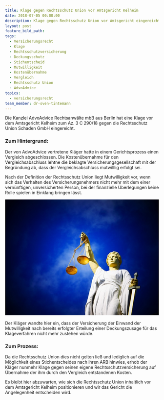 ```yaml
---
title: Klage gegen Rechtsschutz Union vor Amtsgericht Kelheim
date: 2018-07-05 00:00:00
description: Klage gegen Rechtsschutz Union vor Amtsgericht eingereicht
layout: post
feature_bild_path:
tags:
  - Versicherungsrecht
  - Klage
  - Rechtsschutzversicherung
  - Deckungsschutz
  - Stichentscheid
  - Mutwilligkeit
  - Kostenübernahme
  - Vergleich
  - Rechtsschutz Union
  - AdvoAdvice
topics:
  - versicherungsrecht
team_member: dr-sven-tintemann
---
```


Die Kanzlei AdvoAdvice Rechtsanwälte mbB aus Berlin hat eine Klage vor dem Amtsgericht Kelheim zum Az. 3 C 290/18 gegen die Rechtsschutz Union Schaden GmbH eingereicht.

### Zum Hintergrund:

Der von AdvoAdvice vertretene Kläger hatte in einem Gerichtsprozess einen Vergleich abgeschlossen. Die Kostenübernahme für den Vergleichsabschluss lehtne die beklagte Versicherungsgesellschaft mit der Begründung ab, dass der Vergleichsabschluss mutwilllig erfolgt sei.

Nach der Definition der Rechtsschutz Union liegt Mutwilligkeit vor, wenn sich das Verhalten des Versicherungsnehmers nicht mehr mit dem einer vernünftigen, unversicherten Person, bei der finanzielle Überlegungen keine Rolle spielen in Einklang bringen lässt.

![](/uploads/justice-2071539-640-1.jpg)

Der Kläger wandte hier ein, dass der Versicherung der Einwand der Mutwilligkeit nach bereits erfolgter Erteilung einer Deckungszusage für das Klageverfahren nicht mehr zustehen würde.

### Zum Prozess:

Da die Rechtsschutz Union dies nicht gelten ließ und lediglich auf die Möglichkeit eines Stichentscheides nach ihren ARB hinwies, erhob der Kläger nunmehr Klage gegen seinen eigene Rechtsschutzversicherung auf Übernahme der ihm durch den Vergleich entstandenen Kosten.

Es bleibt hier abzuwarten, wie sich die Rechtsschutz Union inhaltlich vor dem Amtsgericht Kelheim positionieren und wir das Gericht die Angelegenheit entscheiden wird.